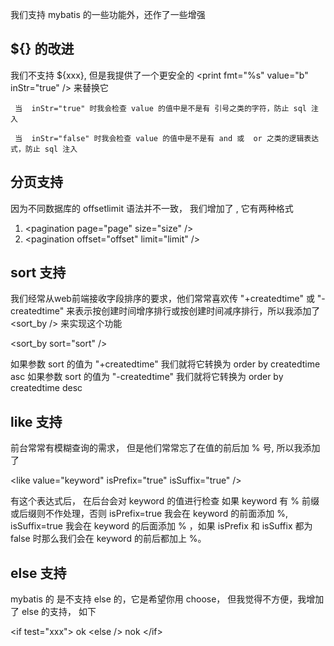 我们支持 mybatis 的一些功能外，还作了一些增强

## ${} 的改进

我们不支持 ${xxx}, 但是我提供了一个更安全的 \<print fmt="%s" value="b" inStr="true" /> 来替换它

     当  inStr="true" 时我会检查 value 的值中是不是有 引号之类的字符，防止 sql 注入
     
     当  inStr="false" 时我会检查 value 的值中是不是有 and 或  or 之类的逻辑表达式，防止 sql 注入


## 分页支持

   因为不同数据库的 offsetlimit 语法并不一致， 我们增加了 <pagination />, 它有两种格式

   1. \<pagination page="page" size="size" />
   2. \<pagination offset="offset" limit="limit" />

  
## sort 支持

   我们经常从web前端接收字段排序的要求，他们常常喜欢传 "+createdtime" 或 "-createdtime" 来表示按创建时间增序排行或按创建时间减序排行，所以我添加了 <sort_by /> 来实现这个功能

   \<sort_by sort="sort" />

   如果参数 sort 的值为 "+createdtime" 我们就将它转换为 order by createdtime asc
   如果参数 sort 的值为 "-createdtime" 我们就将它转换为 order by createdtime desc


## like 支持

   前台常常有模糊查询的需求， 但是他们常常忘了在值的前后加 % 号, 所以我添加了 <like />

   \<like value="keyword" isPrefix="true" isSuffix="true" />


   有这个表达式后， 在后台会对 keyword 的值进行检查
   如果 keyword 有 % 前缀或后缀则不作处理，否则 isPrefix=true 我会在 keyword 的前面添加 %, isSuffix=true 我会在 keyword 的后面添加 % ，如果 isPrefix 和 isSuffix 都为 false 时那么我们会在 keyword 的前后都加上 %。
 
## else 支持

   mybatis 的 <if> 是不支持 else 的，它是希望你用 choose， 但我觉得不方便，我增加了  else 的支持， 如下

   \<if test="xxx"> ok \<else /> nok \</if>
